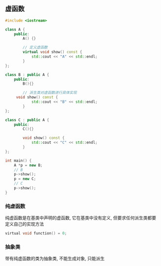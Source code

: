 <!--
 * @Description:
 * @Version: 1.0
 * @Author: DaLao
 * @Email: dalao@xxx.com
 * @Date: 2021-10-13 21:14:11
 * @LastEditors: DaLao
 * @LastEditTime: 2022-09-11 21:44:24
-->

## 虚函数


```c++
#include <iostream>

class A {
    public:
        A() {}

        // 定义虚函数
        virtual void show() const {
            std::cout << "A" << std::endl;
        }
};

class B : public A {
    public:
        B(){}

        // 派生类对虚函数进行具体实现
     void show() const {
            std::cout << "B" << std::endl;
        }
};

class C : public A {
    public:
        C(){}

        void show() const {
            std::cout << "C" << std::endl;
        }
};

int main() {
    A *p = new B;
    // B
    p->show();
    p = new C;
    // C
    p->show();
}
```


### 纯虚函数

纯虚函数是在基类中声明的虚函数, 它在基类中没有定义, 但要求任何派生类都要定义自己的实现方法

```c
virtual void function() = 0;
```


### 抽象类

带有纯虚函数的类为抽象类, 不能生成对象, 只能派生